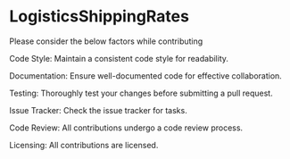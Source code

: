# LogisticsShippingRates

Please consider the below factors while contributing 

Code Style:
Maintain a consistent code style for readability.

Documentation:
Ensure well-documented code for effective collaboration.

Testing:
Thoroughly test your changes before submitting a pull request. 

Issue Tracker:
Check the issue tracker for tasks.

Code Review:
All contributions undergo a code review process. 

Licensing:
All contributions are licensed. 
